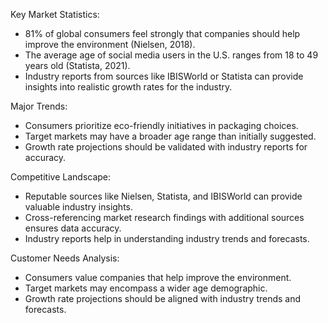 Key Market Statistics:
- 81% of global consumers feel strongly that companies should help improve the environment (Nielsen, 2018).
- The average age of social media users in the U.S. ranges from 18 to 49 years old (Statista, 2021).
- Industry reports from sources like IBISWorld or Statista can provide insights into realistic growth rates for the industry.

Major Trends:
- Consumers prioritize eco-friendly initiatives in packaging choices.
- Target markets may have a broader age range than initially suggested.
- Growth rate projections should be validated with industry reports for accuracy.

Competitive Landscape:
- Reputable sources like Nielsen, Statista, and IBISWorld can provide valuable industry insights.
- Cross-referencing market research findings with additional sources ensures data accuracy.
- Industry reports help in understanding industry trends and forecasts.

Customer Needs Analysis:
- Consumers value companies that help improve the environment.
- Target markets may encompass a wider age demographic.
- Growth rate projections should be aligned with industry trends and forecasts.